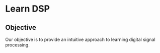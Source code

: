 # Learn DSP

## Objective

Our objective is to provide an intuitive approach to learning digital signal processing.
